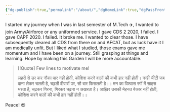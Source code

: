 ```yaml
---
{"dg-publish":true,"permalink":"/about/","dgHomeLink":true,"dgPassFrontmatter":false}
---
```





I started my journey when I was in last semester of M.Tech ✈️, I wanted to join Army/Airforce or any uniformed service. I gave CDS 2 2020, I failed. I gave CAPF 2020. I failed. It broke me. I wanted to clear those. I have subsequently cleared all CDS from there on and AFCAT, but as luck have it I am medically unfit. But I liked what I studied, those exams gave me momentum and I have been on a journey. Still grasping at things and learning. Hope by making this Garden I will be more accountable. 

>[!Quote] Few lines to motivate me! 
>
>लहरों से डर कर नौका पार नहीं होती,
 कोशिश करने वालों की कभी हार नहीं होती।
 नन्हीं चींटी जब दाना लेकर चलती है,
चढ़ती दीवारों पर, सौ बार फिसलती है।।
 मन का विश्वास रगों में साहस भरता है, 
चढ़कर गिरना, गिरकर चढ़ना न अखरता है।
 आख़िर उसकी मेहनत बेकार नहीं होती, 
कोशिश करने वालों की कभी हार नहीं होती।।

Peace! 😍






